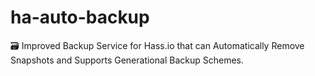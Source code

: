 # ha-auto-backup
🗃 Improved Backup Service for Hass.io that can Automatically Remove Snapshots and Supports Generational Backup Schemes.
